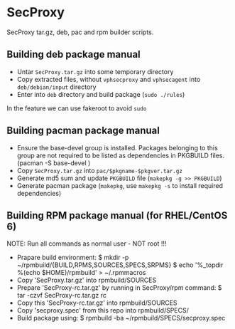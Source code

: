SecProxy
========

SecProxy tar.gz, deb, pac and rpm builder scripts. 

Building deb package manual
-------

* Untar `SecProxy.tar.gz` into some temporary directory
* Copy extracted files, without `vphsecproxy` and `vphsecagent` into `deb/debian/input` directory 
* Enter into `deb` directory and build package (`sudo ./rules`)

In the feature we can use fakeroot to avoid `sudo`


Building pacman package manual
-------

* Ensure the base-devel group is installed. Packages belonging to this group are not required to be listed as dependencies in PKGBUILD files. (pacman -S base-devel
)
* Copy `SecProxy.tar.gz` into `pac/$pkgname-$pkgver.tar.gz`
* Generate md5 sum and update `PKGBUILD` file (`makepkg -g >> PKGBUILD`)
* Generate pacman package (`makepkg`, use `makepkg -s` to install required dependencies) 

Building RPM package manual (for RHEL/CentOS 6)
-------

NOTE: Run all commands as normal user - NOT root !!!

* Prapare build environment:
	$ mkdir -p ~/rpmbuild/{BUILD,RPMS,SOURCES,SPECS,SRPMS}
	$ echo '%_topdir %(echo $HOME)/rpmbuild' > ~/.rpmmacros
* Copy 'SecProxy.tar.gz' into rpmbuild/SOURCES
* Prepare 'SecProxy-rc.tar.gz' by running in SecProxy/rpm command:
	$ tar -czvf SecProxy-rc.tar.gz rc
* Copy this 'SecProxy-rc.tar.gz' into rpmbuild/SOURCES
* Copy 'secproxy.spec' from this repo into rpmbuild/SPECS/
* Build package using: 
	$ rpmbuild -ba ~/rpmbuild/SPECS/secproxy.spec
